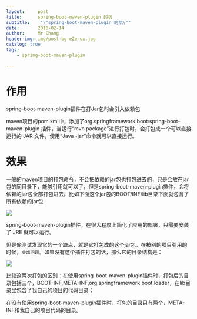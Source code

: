 ```yaml
---
layout:     post
title:     	spring-boot-maven-plugin 的坑
subtitle:    "\"spring-boot-maven-plugin 的坑\""
date:       2018-02-14
author:     Mr Chang
header-img: img/post-bg-e2e-ux.jpg
catalog: true
tags:
    - spring-boot-maven-plugin

---
```



# 作用

spring-boot-maven-plugin插件在打Jar包时会引入依赖包

maven项目的pom.xml中，添加了org.springframework.boot:spring-boot-maven-plugin
插件，当运行“mvn package”进行打包时，会打包成一个可以直接运行的 JAR 文件，使用“Java -jar”命令就可以直接运行。


# 效果

一般的maven项目的打包命令，不会把依赖的jar包也打包进去的，只是会放在jar包的同目录下，能够引用就可以了，但是spring-boot-maven-plugin插件，会将依赖的jar包全部打包进去。比如下面这个jar包的BOOT/INF/lib目录下面就包含了所有依赖的jar包

![](https://cdn-blog.oss-cn-beijing.aliyuncs.com/18-2-14/76774181.jpg)

spring-boot-maven-plugin插件，在很大程度上简化了应用的部署，只需要安装了 JRE 就可以运行。

但是俺测试发现它的一个缺点，就是它打包成的这个jar包，在被别的项目引用的时候，`会出问题`。如果没有这个插件打包的话，那么它的目录结构是：

![](https://cdn-blog.oss-cn-beijing.aliyuncs.com/18-2-14/62458663.jpg)

比较这两次打包的区别：在使用spring-boot-maven-plugin插件时，打包后的目录包括三个，BOOT-INF,META-INF,org.springframework.boot.loader，在lib目录里包含了我自己的项目的代码目录；

在没有使用spring-boot-maven-plugin插件时，打包的目录只有两个，META-INF和我自己的项目代码的目录。
　　
　　

